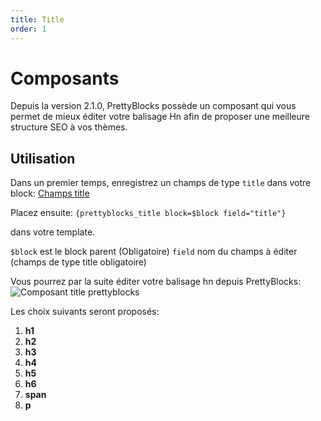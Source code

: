 ```yaml
---
title: Title
order: 1
---
```


# Composants

Depuis la version 2.1.0, PrettyBlocks possède un composant qui vous permet de mieux éditer votre balisage Hn
afin de proposer une meilleure structure SEO à vos thèmes. 

## Utilisation 
Dans un premier temps, enregistrez un champs de type `title` dans votre block: [Champs title](/docs/get-started/fields-available.html#title)

Placez ensuite: 
`{prettyblocks_title block=$block field="title"}`

dans votre template. 

`$block` est le block parent (Obligatoire)
`field` nom du champs à éditer (champs de type title obligatoire)

Vous pourrez par la suite éditer votre balisage hn depuis PrettyBlocks: 
<br>
<img src="{{asset('img/title-component-prettyblocks.png')}}" alt="Composant title prettyblocks" width="auto">

Les choix suivants seront proposés: 
<ol>
    <li><strong>h1</strong></li>
    <li><strong>h2</strong></li>
    <li><strong>h3</strong></li>
    <li><strong>h4</strong></li>
    <li><strong>h5</strong></li>
    <li><strong>h6</strong></li>
    <li><strong>span</strong></li>
    <li><strong>p</strong></li>
</ol>
